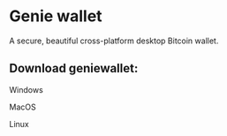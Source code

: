 # Genie wallet

A secure, beautiful cross-platform desktop Bitcoin wallet. 

## Download geniewallet:

Windows


MacOS


Linux
